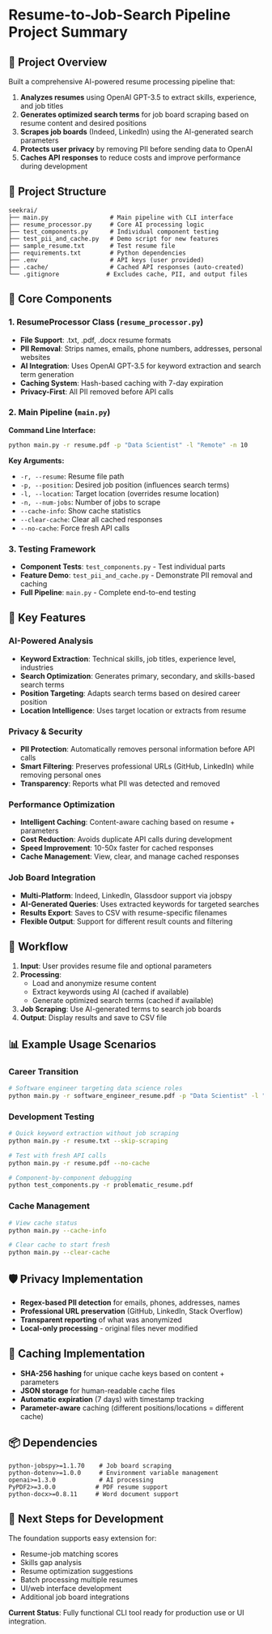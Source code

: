 
# Resume-to-Job-Search Pipeline Project Summary

## 🎯 **Project Overview**
Built a comprehensive AI-powered resume processing pipeline that:
1. **Analyzes resumes** using OpenAI GPT-3.5 to extract skills, experience, and job titles
2. **Generates optimized search terms** for job board scraping based on resume content and desired positions
3. **Scrapes job boards** (Indeed, LinkedIn) using the AI-generated search parameters
4. **Protects user privacy** by removing PII before sending data to OpenAI
5. **Caches API responses** to reduce costs and improve performance during development

## 📁 **Project Structure**
```
seekrai/
├── main.py                 # Main pipeline with CLI interface
├── resume_processor.py     # Core AI processing logic
├── test_components.py      # Individual component testing
├── test_pii_and_cache.py   # Demo script for new features
├── sample_resume.txt       # Test resume file
├── requirements.txt        # Python dependencies
├── .env                    # API keys (user provided)
├── .cache/                 # Cached API responses (auto-created)
└── .gitignore             # Excludes cache, PII, and output files
```

## 🔧 **Core Components**

### **1. ResumeProcessor Class (`resume_processor.py`)**
- **File Support**: .txt, .pdf, .docx resume formats
- **PII Removal**: Strips names, emails, phone numbers, addresses, personal websites
- **AI Integration**: Uses OpenAI GPT-3.5 for keyword extraction and search term generation
- **Caching System**: Hash-based caching with 7-day expiration
- **Privacy-First**: All PII removed before API calls

### **2. Main Pipeline (`main.py`)**
**Command Line Interface:**
```bash
python main.py -r resume.pdf -p "Data Scientist" -l "Remote" -n 10
```

**Key Arguments:**
- `-r, --resume`: Resume file path
- `-p, --position`: Desired job position (influences search terms)
- `-l, --location`: Target location (overrides resume location)
- `-n, --num-jobs`: Number of jobs to scrape
- `--cache-info`: Show cache statistics
- `--clear-cache`: Clear all cached responses
- `--no-cache`: Force fresh API calls

### **3. Testing Framework**
- **Component Tests**: `test_components.py` - Test individual parts
- **Feature Demo**: `test_pii_and_cache.py` - Demonstrate PII removal and caching
- **Full Pipeline**: `main.py` - Complete end-to-end testing

## 🚀 **Key Features**

### **AI-Powered Analysis**
- **Keyword Extraction**: Technical skills, job titles, experience level, industries
- **Search Optimization**: Generates primary, secondary, and skills-based search terms
- **Position Targeting**: Adapts search terms based on desired career position
- **Location Intelligence**: Uses target location or extracts from resume

### **Privacy & Security**
- **PII Protection**: Automatically removes personal information before API calls
- **Smart Filtering**: Preserves professional URLs (GitHub, LinkedIn) while removing personal ones
- **Transparency**: Reports what PII was detected and removed

### **Performance Optimization**
- **Intelligent Caching**: Content-aware caching based on resume + parameters
- **Cost Reduction**: Avoids duplicate API calls during development
- **Speed Improvement**: 10-50x faster for cached responses
- **Cache Management**: View, clear, and manage cached responses

### **Job Board Integration**
- **Multi-Platform**: Indeed, LinkedIn, Glassdoor support via jobspy
- **AI-Generated Queries**: Uses extracted keywords for targeted searches
- **Results Export**: Saves to CSV with resume-specific filenames
- **Flexible Output**: Support for different result counts and filtering

## 🔄 **Workflow**
1. **Input**: User provides resume file and optional parameters
2. **Processing**: 
   - Load and anonymize resume content
   - Extract keywords using AI (cached if available)
   - Generate optimized search terms (cached if available)
3. **Job Scraping**: Use AI-generated terms to search job boards
4. **Output**: Display results and save to CSV file

## 📊 **Example Usage Scenarios**

### **Career Transition**
```bash
# Software engineer targeting data science roles
python main.py -r software_engineer_resume.pdf -p "Data Scientist" -l "Remote"
```

### **Development Testing**
```bash
# Quick keyword extraction without job scraping
python main.py -r resume.txt --skip-scraping

# Test with fresh API calls
python main.py -r resume.pdf --no-cache

# Component-by-component debugging
python test_components.py -r problematic_resume.pdf
```

### **Cache Management**
```bash
# View cache status
python main.py --cache-info

# Clear cache to start fresh
python main.py --clear-cache
```

## 🛡️ **Privacy Implementation**
- **Regex-based PII detection** for emails, phones, addresses, names
- **Professional URL preservation** (GitHub, LinkedIn, Stack Overflow)
- **Transparent reporting** of what was anonymized
- **Local-only processing** - original files never modified

## 💾 **Caching Implementation**
- **SHA-256 hashing** for unique cache keys based on content + parameters
- **JSON storage** for human-readable cache files
- **Automatic expiration** (7 days) with timestamp tracking
- **Parameter-aware** caching (different positions/locations = different cache)

## 📦 **Dependencies**
```
python-jobspy>=1.1.70    # Job board scraping
python-dotenv>=1.0.0     # Environment variable management
openai>=1.3.0            # AI processing
PyPDF2>=3.0.0           # PDF resume support
python-docx>=0.8.11     # Word document support
```

## 🎯 **Next Steps for Development**
The foundation supports easy extension for:
- Resume-job matching scores
- Skills gap analysis
- Resume optimization suggestions
- Batch processing multiple resumes
- UI/web interface development
- Additional job board integrations

**Current Status**: Fully functional CLI tool ready for production use or UI integration.
